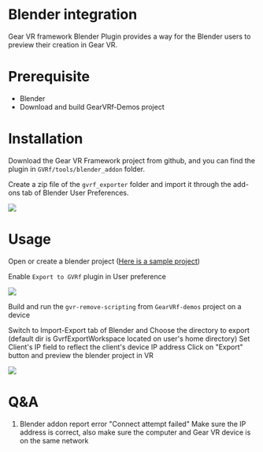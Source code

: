 # Blender integration

Gear VR framework Blender Plugin provides a way for the Blender users to preview their creation in Gear VR.

# Prerequisite

* Blender
* Download and build GearVRf-Demos project

# Installation

Download the Gear VR Framework project from github, and you can find the plugin in `GVRf/tools/blender_addon` folder.

Create a zip file of the `gvrf_exporter` folder and import it through the add-ons tab of Blender User Preferences.

![](/images/tutorials/blender_import_addon.jpg)

# Usage

Open or create a blender project ([Here is a sample project](https://github.com/dsazulay/blender-sample-projects))

Enable `Export to GVRf` plugin in User preference

![](/images/tutorials/blender_enable_addon.jpg)

Build and run the `gvr-remove-scripting` from `GearVRf-demos` project on a device

Switch to Import-Export tab of Blender and
Choose the directory to export (default dir is GvrfExportWorkspace located on user's home directory)
Set Client's IP field to reflect the client's device IP address
Click on "Export" button and preview the blender project in VR

![](/images/tutorials/blender_use_addon.jpg)

# Q&A
1. Blender addon report error "Connect attempt failed"
Make sure the IP address is correct, also make sure the computer and Gear VR device is on the same network

